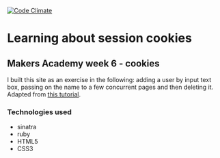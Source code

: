 [![Code Climate](https://codeclimate.com/github/globalavocado/playing-with-cookies/badges/gpa.svg)](https://codeclimate.com/github/globalavocado/playing-with-cookies)

<h1>Learning about session cookies</h1>

<h2>Makers Academy week 6 - cookies</h2>

I built this site as an exercise in the following: adding a user by input text box, passing on the name to a few concurrent pages and then deleting it. Adapted from <a href="http://rubylearning.com/blog/2009/09/30/cookie-based-sessions-in-sinatra/">this tutorial</a>.

<h3>Technologies used</h3>

- sinatra
- ruby
- HTML5
- CSS3